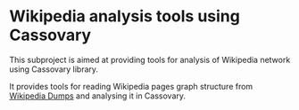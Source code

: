 # Wikipedia analysis tools using Cassovary

This subproject is aimed at providing tools for analysis of Wikipedia network using Cassovary library.

It provides tools for reading Wikipedia pages graph structure from [Wikipedia Dumps](dumps.wikipedia.org) and
analysing it in Cassovary.